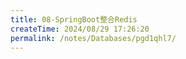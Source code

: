 ```yaml
---
title: 08-SpringBoot整合Redis
createTime: 2024/08/29 17:26:20
permalink: /notes/Databases/pgd1qhl7/
---
```

